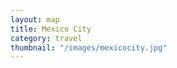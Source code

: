 ```yaml
---
layout: map
title: Mexico City
category: travel
thumbnail: "/images/mexicocity.jpg"
--- 
```

  <body>
    <div id="map"></div>
    <script>
      function initMap() {
        var mexicocity = {lat: 19.4326, lng: -99.132};
        var map = new google.maps.Map(document.getElementById('map'), {
          zoom: 8,
          center: mexicocity
        });
        var marker = new google.maps.Marker({
          position: pujol,
          map: map
        });
      }
    </script>
    <script async defer
    src="https://maps.googleapis.com/maps/api/js?key=AIzaSyBjiDtJdMbIB54fTQAPJV7bljadWrv0Jww&callback=initMap">
    </script>
  </body>
   <style>
      #map {
        height: 400px;
        width: 100%;
       }
    </style>
